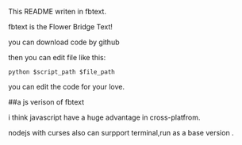 This README writen in fbtext.

fbtext is the Flower Bridge Text!

you can download code by github

then you can edit file like this:

    python $script_path $file_path

you can edit the code for your love.


##a js verison of fbtext

i think javascript have a huge advantage in cross-platfrom.

nodejs with curses also can surpport terminal,run as a  base version .

